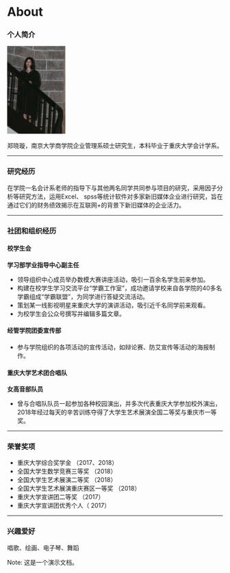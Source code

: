 
# About
### 个人简介

<img src="image/郑晓璇.jpg" style="zoom:20%;" />

郑晓璇，南京大学商学院企业管理系硕士研究生，本科毕业于重庆大学会计学系。

---

### 研究经历

在学院一名会计系老师的指导下与其他两名同学共同参与项目的研究，采用因子分析等研究方法，运用Excel、 spss等统计软件对多家新旧媒体企业进行研究，旨在通过它们的财务绩效揭示在互联网+的背景下新旧媒体的企业活力。

---

### 社团和组织经历
#### 校学生会
**学习部学业指导中心副主任**

* 领导组织中心成员举办数模大赛讲座活动，吸引一百余名学生前来参加。
* 构建在校学生学习交流平台“学霸工作室”，成功邀请学校来自各学院的40多名学霸组成“学霸联盟”，为同学进行答疑交流活动。
* 策划某一线影视明星来重庆大学的演讲活动，吸引近千名同学前来观看。
* 为校学生会公众号撰写并编辑多篇文章。

#### 经管学院团委宣传部
* 参与学院组织的各项活动的宣传活动，如辩论赛、防艾宣传等活动的海报制作。
#### 重庆大学艺术团合唱队
**女高音部队员**
* 曾与合唱队队员一起参加各种校园演出，并多次代表重庆大学参加校外演出，2018年经过每天的辛苦训练夺得了大学生艺术展演全国二等奖与重庆市一等奖。

---
### 荣誉奖项
* 重庆大学综合奖学金 （2017、2018）
* 全国大学生数学竞赛三等奖 （2018）
* 全国大学生艺术展演二等奖 （2018）
* 全国大学生艺术展演重庆赛区一等奖 （2018）
* 重庆大学宣讲团二等奖 （2017）
* 重庆大学宣讲团优秀个人（ 2017）

---

### 兴趣爱好
唱歌、绘画、电子琴、舞蹈

Note: 这是一个演示文档。

